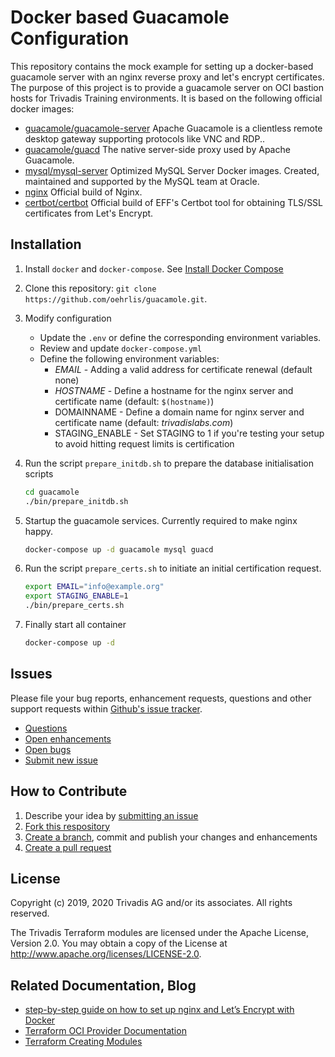 # Docker based Guacamole Configuration

This repository contains the mock example for setting up a docker-based guacamole server with an nginx reverse proxy and let's encrypt certificates. The purpose of this project is to provide a guacamole server on OCI bastion hosts for Trivadis Training environments. It is based on the following official docker images:

- [guacamole/guacamole-server](https://hub.docker.com/r/guacamole/guacamole) Apache Guacamole is a clientless remote desktop gateway supporting protocols like VNC and RDP..
- [guacamole/guacd](https://hub.docker.com/r/guacamole/guacd) The native server-side proxy used by Apache Guacamole.
- [mysql/mysql-server](https://hub.docker.com/r/mysql/mysql-server) Optimized MySQL Server Docker images. Created, maintained and supported by the MySQL team at Oracle.
- [nginx](https://hub.docker.com/_/nginx) Official build of Nginx.
- [certbot/certbot](https://hub.docker.com/r/certbot/certbot) Official build of EFF's Certbot tool for obtaining TLS/SSL certificates from Let's Encrypt.

## Installation

1. Install `docker` and `docker-compose`. See [Install Docker Compose](https://docs.docker.com/compose/install/#install-compose)

2. Clone this repository: `git clone https://github.com/oehrlis/guacamole.git`.

3. Modify configuration
   - Update the `.env` or define the corresponding environment variables.
   - Review and update `docker-compose.yml` 
   - Define the following environment variables:
     - *EMAIL* - Adding a valid address for certificate renewal (default none)
     - *HOSTNAME* - Define a hostname for the nginx server and certificate name (default: `$(hostname)`)
     - DOMAINNAME - Define a domain name for nginx server and certificate name (default: *trivadislabs.com*)
     - STAGING_ENABLE - Set STAGING to 1 if you're testing your setup to avoid hitting request limits is certification

4. Run the script `prepare_initdb.sh` to prepare the database initialisation scripts

    ```bash
    cd guacamole
    ./bin/prepare_initdb.sh
    ```

5. Startup the guacamole services. Currently required to make nginx happy.

    ```bash
    docker-compose up -d guacamole mysql guacd
    ```

6. Run the script `prepare_certs.sh` to initiate an initial certification request.

    ```bash
    export EMAIL="info@example.org"
    export STAGING_ENABLE=1
    ./bin/prepare_certs.sh
    ```

7. Finally start all container

    ```bash
    docker-compose up -d
    ```

## Issues
Please file your bug reports, enhancement requests, questions and other support requests within [Github's issue tracker](https://help.github.com/articles/about-issues/).

* [Questions](https://github.com/oehrlis/guacamole/issues?q=is%3Aissue+label%3Aquestion)
* [Open enhancements](https://github.com/oehrlis/guacamole/issues?q=is%3Aopen+is%3Aissue+label%3Aenhancement)
* [Open bugs](https://github.com/oehrlis/guacamole/issues?q=is%3Aopen+is%3Aissue+label%3Abug)
* [Submit new issue](https://github.com/oehrlis/guacamole/issues/new)

## How to Contribute

1. Describe your idea by [submitting an issue](https://github.com/oehrlis/guacamole/issues/new)
2. [Fork this respository](https://github.com/oehrlis/guacamole/fork)
3. [Create a branch](https://help.github.com/articles/creating-and-deleting-branches-within-your-repository/), commit and publish your changes and enhancements
4. [Create a pull request](https://help.github.com/articles/creating-a-pull-request/)

## License

Copyright (c) 2019, 2020 Trivadis AG and/or its associates. All rights reserved.

The Trivadis Terraform modules are licensed under the Apache License, Version 2.0. You may obtain a copy of the License at http://www.apache.org/licenses/LICENSE-2.0.

## Related Documentation, Blog

- [step-by-step guide on how to set up nginx and Let’s Encrypt with Docker](https://medium.com/@pentacent/nginx-and-lets-encrypt-with-docker-in-less-than-5-minutes-b4b8a60d3a71)
- [Terraform OCI Provider Documentation](https://www.terraform.io/docs/providers/oci/index.html)
- [Terraform Creating Modules](https://www.terraform.io/docs/modules/index.html)
